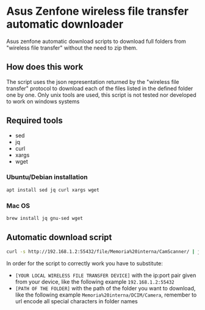 # Asus Zenfone wireless file transfer automatic downloader
Asus zenfone automatic download scripts to download full folders from "wireless file transfer" without the need to zip them.

## How does this work
The script uses the json representation returned by the "wireless file transfer" protocol to download each of the files listed in the defined folder one by one.
Only unix tools are used, this script is not tested nor developed to work on windows systems

## Required tools
* sed
* jq
* curl
* xargs
* wget

### Ubuntu/Debian installation
```bash
apt install sed jq curl xargs wget
```

### Mac OS
```bash
brew install jq gnu-sed wget 
```

## Automatic download script
```bash
curl -s http://192.168.1.2:55432/file/Memoria%20interna/CamScanner/ | jq '.result' | jq 'map(.name)' | tail -n +2 | head -n -1 | sed -e 's/  "//g' -e 's/"//g' -e 's/,//g' | jq -rR @uri | sed -e 's/^/http:\/\/192.168.1.2:55432\/file\/Memoria%20interna\/CamScanner\//g' | xargs wget
```

In order for the script to correctly work you have to substitute:
* `[YOUR LOCAL WIRELESS FILE TRANSFER DEVICE]` with the ip:port pair given from your device, like the following example `192.168.1.2:55432`
* `[PATH OF THE FOLDER]` with the path of the folder you want to download, like the following example `Memoria%20interna/DCIM/Camera`, remember to url encode all special characters in folder names
